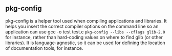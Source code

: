## pkg-config

pkg-config is a helper tool used when compiling applications and libraries. It helps you insert the correct compiler options on the command line so an application can use gcc -o test test.c `pkg-config --libs --cflags glib-2.0` for instance, rather than hard-coding values on where to find glib (or other libraries). It is language-agnostic, so it can be used for defining the location of documentation tools, for instance.
